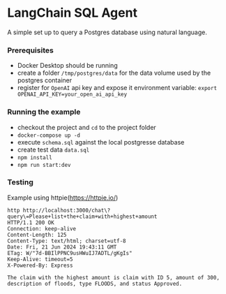 # LangChain SQL Agent

A simple set up to query a Postgres database using natural language.

### Prerequisites

- Docker Desktop should be running
- create a folder `/tmp/postgres/data` for the data volume used by the postgres container
- register for `OpenAI` api key and expose it environment variable:
  `export OPENAI_API_KEY=your_open_ai_api_key` 

### Running the example

- checkout the project and `cd` to the project folder
- `docker-compose up -d`
- execute `schema.sql` against the local postgresse database
- create test data `data.sql`
- `npm install`
- `npm run start:dev`

### Testing

Example using httpie(https://httpie.io/)


```
http http://localhost:3000/chat\?query\=Please+list+the+claim+with+highest+amount
HTTP/1.1 200 OK
Connection: keep-alive
Content-Length: 125
Content-Type: text/html; charset=utf-8
Date: Fri, 21 Jun 2024 19:43:11 GMT
ETag: W/"7d-BBIlPPNC9usHWuIJ7ADTL/gKgIs"
Keep-Alive: timeout=5
X-Powered-By: Express

The claim with the highest amount is claim with ID 5, amount of 300, description of floods, type FLOODS, and status Approved.
```
